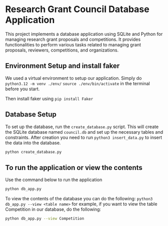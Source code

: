 # Research Grant Council Database Application

This project implements a database application using SQLite and Python for managing research grant proposals and competitions. It provides functionalities to perform various tasks related to managing grant proposals, reviewers, competitions, and organizations.

## Environment Setup and install faker

We used a virtual environment to setup our application. Simply do `python3.12 -m venv ./env/`
`source ./env/bin/activate` in the terminal before you start.

Then install faker using `pip install Faker`

## Database Setup

To set up the database, run the `create_database.py` script. This will create the SQLite database named `council.db` and set up the necessary tables and constraints. After creation you need to run `python3 insert_data.py` to insert the data into the database.

```bash
python create_database.py
```

## To run the application or view the contents

Use the command below to run the application

```bash
python db_app.py
```

To view the contents of the database you can do the following: `python3 db_app.py --view <table name>` for example, if you want to view the table Competition in our database, do the following:

```bash
python db_app.py --view Competition
```
